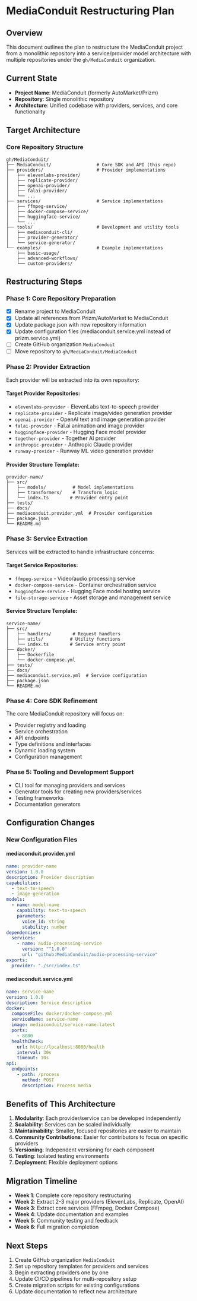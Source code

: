 # MediaConduit Restructuring Plan

## Overview
This document outlines the plan to restructure the MediaConduit project from a monolithic repository into a service/provider model architecture with multiple repositories under the `gh/MediaConduit` organization.

## Current State
- **Project Name**: MediaConduit (formerly AutoMarket/Prizm)
- **Repository**: Single monolithic repository
- **Architecture**: Unified codebase with providers, services, and core functionality

## Target Architecture

### Core Repository Structure
```
gh/MediaConduit/
├── MediaConduit/                 # Core SDK and API (this repo)
├── providers/                    # Provider implementations
│   ├── elevenlabs-provider/
│   ├── replicate-provider/
│   ├── openai-provider/
│   ├── falai-provider/
│   └── ...
├── services/                     # Service implementations
│   ├── ffmpeg-service/
│   ├── docker-compose-service/
│   ├── huggingface-service/
│   └── ...
├── tools/                        # Development and utility tools
│   ├── mediaconduit-cli/
│   ├── provider-generator/
│   └── service-generator/
└── examples/                     # Example implementations
    ├── basic-usage/
    ├── advanced-workflows/
    └── custom-providers/
```

## Restructuring Steps

### Phase 1: Core Repository Preparation
- [x] Rename project to MediaConduit
- [x] Update all references from Prizm/AutoMarket to MediaConduit
- [x] Update package.json with new repository information
- [x] Update configuration files (mediaconduit.service.yml instead of prizm.service.yml)
- [ ] Create GitHub organization `MediaConduit`
- [ ] Move repository to `gh/MediaConduit/MediaConduit`

### Phase 2: Provider Extraction
Each provider will be extracted into its own repository:

#### Target Provider Repositories:
- `elevenlabs-provider` - ElevenLabs text-to-speech provider
- `replicate-provider` - Replicate image/video generation provider
- `openai-provider` - OpenAI text and image generation provider
- `falai-provider` - Fal.ai animation and image provider
- `huggingface-provider` - Hugging Face model provider
- `together-provider` - Together AI provider
- `anthropic-provider` - Anthropic Claude provider
- `runway-provider` - Runway ML video generation provider

#### Provider Structure Template:
```
provider-name/
├── src/
│   ├── models/          # Model implementations
│   ├── transformers/    # Transform logic
│   └── index.ts        # Provider entry point
├── tests/
├── docs/
├── mediaconduit.provider.yml  # Provider configuration
├── package.json
└── README.md
```

### Phase 3: Service Extraction
Services will be extracted to handle infrastructure concerns:

#### Target Service Repositories:
- `ffmpeg-service` - Video/audio processing service
- `docker-compose-service` - Container orchestration service
- `huggingface-service` - Hugging Face model hosting service
- `file-storage-service` - Asset storage and management service

#### Service Structure Template:
```
service-name/
├── src/
│   ├── handlers/        # Request handlers
│   ├── utils/          # Utility functions
│   └── index.ts        # Service entry point
├── docker/
│   ├── Dockerfile
│   └── docker-compose.yml
├── tests/
├── docs/
├── mediaconduit.service.yml  # Service configuration
├── package.json
└── README.md
```

### Phase 4: Core SDK Refinement
The core MediaConduit repository will focus on:
- Provider registry and loading
- Service orchestration
- API endpoints
- Type definitions and interfaces
- Dynamic loading system
- Configuration management

### Phase 5: Tooling and Development Support
- CLI tool for managing providers and services
- Generator tools for creating new providers/services
- Testing frameworks
- Documentation generators

## Configuration Changes

### New Configuration Files

#### mediaconduit.provider.yml
```yaml
name: provider-name
version: 1.0.0
description: Provider description
capabilities:
  - text-to-speech
  - image-generation
models:
  - name: model-name
    capability: text-to-speech
    parameters:
      voice_id: string
      stability: number
dependencies:
  services:
    - name: audio-processing-service
      version: "^1.0.0"
      url: "github:MediaConduit/audio-processing-service"
exports:
  provider: "./src/index.ts"
```

#### mediaconduit.service.yml
```yaml
name: service-name
version: 1.0.0
description: Service description
docker:
  composeFile: docker/docker-compose.yml
  serviceName: service-name
  image: mediaconduit/service-name:latest
  ports:
    - 8080
  healthCheck:
    url: http://localhost:8080/health
    interval: 30s
    timeout: 10s
api:
  endpoints:
    - path: /process
      method: POST
      description: Process media
```

## Benefits of This Architecture

1. **Modularity**: Each provider/service can be developed independently
2. **Scalability**: Services can be scaled individually
3. **Maintainability**: Smaller, focused repositories are easier to maintain
4. **Community Contributions**: Easier for contributors to focus on specific providers
5. **Versioning**: Independent versioning for each component
6. **Testing**: Isolated testing environments
7. **Deployment**: Flexible deployment options

## Migration Timeline

- **Week 1**: Complete core repository restructuring
- **Week 2**: Extract 2-3 major providers (ElevenLabs, Replicate, OpenAI)
- **Week 3**: Extract core services (FFmpeg, Docker Compose)
- **Week 4**: Update documentation and examples
- **Week 5**: Community testing and feedback
- **Week 6**: Full migration completion

## Next Steps

1. Create GitHub organization `MediaConduit`
2. Set up repository templates for providers and services
3. Begin extracting providers one by one
4. Update CI/CD pipelines for multi-repository setup
5. Create migration scripts for existing configurations
6. Update documentation to reflect new architecture
